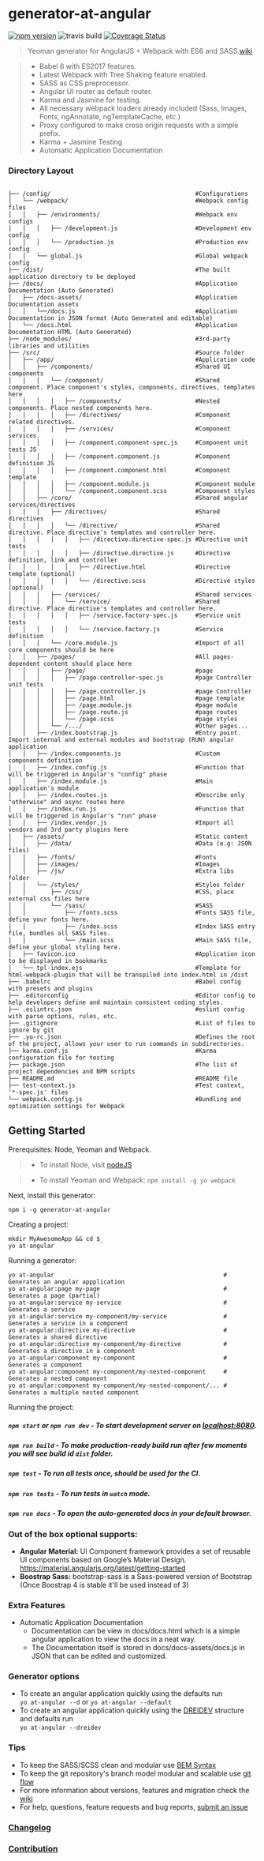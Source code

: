 # generator-at-angular

[![npm version](https://badge.fury.io/js/generator-at-angular.svg)](https://badge.fury.io/js/generator-at-angular) ![travis build](https://travis-ci.org/A-Tokyo/generator-at-angular.svg?branch=master) [![Coverage Status](https://coveralls.io/repos/github/A-Tokyo/generator-at-angular/badge.svg?branch=master)](https://coveralls.io/repos/github/A-Tokyo/generator-at-angular/badge.svg?branch=master)

> Yeoman generator for AngularJS + Webpack with ES6 and SASS.[wiki](http://github.com/A-Tokyo/generator-at-angular/wiki)

> * Babel 6 with ES2017 features.
> * Latest Webpack with Tree Shaking feature enabled.
> * SASS as CSS preprocessor.
> * Angular UI router as default router.
> * Karma and Jasmine for testing.
> * All necessary webpack loaders already included (Sass, Images, Fonts, ngAnnotate, ngTemplateCache, etc.)
> * Proxy configured to make cross origin requests with a simple prefix.
> * Karma + Jasmine Testing
> * Automatic Application Documentation

### Directory Layout

```shell

├── /config/                                         #Configurations
│   └── /webpack/                                    #Webpack config files
│   │   ├── /environments/                           #Webpack env configs
│   │   │   ├── /development.js                      #Development env config
│   │   │   └── /production.js                       #Production env config
│   │   └── global.js                                #Global webpack config
├── /dist/                                           #The built application directory to be deployed
├── /docs/                                           #Application Documentation (Auto Generated)
│   ├── /docs-assets/                                #Application Documentation assets
│   │   └──/docs.js                                  #Application Documentation in JSON format (Auto Generated and editable)
│   └── /docs.html                                   #Application Documentation HTML (Auto Generated)
├── /node_modules/                                   #3rd-party libraries and utilities
├── /src/                                            #Source folder
│   ├── /app/                                        #Application code
│   │   ├── /components/                             #Shared UI components
│   │   │   └── /component/                          #Shared component. Place component's styles, components, directives, templates here
│   │   │   │   ├── /components/                     #Nested components. Place nested components here.
│   │   │   │   ├── /directives/                     #Component related directives.
│   │   │   │   ├── /services/                       #Component services.
│   │   │   │   ├── /component.component-spec.js     #Component unit tests JS                 
│   │   │   │   ├── /component.component.js          #Component definition JS                 
│   │   │   │   ├── /component.component.html        #Component template          
│   │   │   │   ├── /component.module.js             #Component module                 
│   │   │   │   └── /component.component.scss        #Component styles             
│   │   ├── /core/                                   #Shared angular services/directives
│   │   │   ├── /directives/                         #Shared directives
│   │   │   │   └── /directive/                      #Shared directive. Place directive's templates and controller here.
│   │   │   │   │   ├── /directive.directive-spec.js #Directive unit tests
│   │   │   │   │   ├── /directive.directive.js      #Directive definition, link and controller
│   │   │   │   │   ├── /directive.html              #Directive template (optional)
│   │   │   │   │   └── /directive.scss              #Directive styles (optional)
│   │   │   ├── /services/                           #Shared services
│   │   │   │   └── /service/                        #Shared directive. Place directive's templates and controller here.
│   │   │   │   │   ├── /service.factory-spec.js     #Service unit tests
│   │   │   │   │   └── /service.factory.js          #Service definition
│   │   │   └── /core.module.js                      #Import of all core components should be here
│   │   ├── /pages/                                  #All pages-dependent content should place here
│   │   │   ├── /page/                               #page
│   │   │   │   ├── /page.controller-spec.js         #page Controller unit tests
│   │   │   │   ├── /page.controller.js              #page Controller
│   │   │   │   ├── /page.html                       #page template
│   │   │   │   ├── /page.module.js                  #page module
│   │   │   │   ├── /page.route.js                   #page routes
│   │   │   │   └── /page.scss                       #page styles
│   │   │   └── /.../                                #Other pages...
│   │   ├── /index.bootstrap.js                      #Entry point. Import internal and external modules and bootstrap (RUN) angular application
│   │   ├── /index.components.js                     #Custom components definition
│   │   ├── /index.config.js                         #Function that will be triggered in Angular's "config" phase
│   │   ├── /index.module.js                         #Main application's module
│   │   ├── /index.routes.js                         #Describe only "otherwise" and async routes here
│   │   ├── /index.run.js                            #Function that will be triggered in Angular's "run" phase
│   │   ├── /index.vendor.js                         #Import all vendors and 3rd party plugins here
│   ├── /assets/                                     #Static content
│   │   ├── /data/                                   #Data (e.g: JSON files)
│   │   ├── /fonts/                                  #Fonts
│   │   ├── /images/                                 #Images
│   │   ├── /js/                                     #Extra libs folder
│   │   └── /styles/                                 #Styles folder
│   │       ├── /css/                                #CSS, place external css files here
│   │       └── /sass/                               #SASS
│   │           ├── /fonts.scss                      #Fonts SASS file, define your fonts here.
│   │           ├── /index.scss                      #Index SASS entry file, bundles all SASS files.
│   │           └── /main.scss                       #Main SASS file, define your global styling here.
│   ├── favicon.ico                                  #Application icon to be displayed in bookmarks
│   └── tpl-index.ejs                                #Template for html-webpack-plugin that will be transpiled into index.html in /dist
├── .babelrc                                         #Babel config with presets and plugins
├── .editorconfig                                    #Editor config to help developers define and maintain consistent coding styles.
├── .eslintrc.json                                   #eslint config with parse options, rules, etc.
├── .gitignore                                       #List of files to ignore by git
├── .yo-rc.json                                      #Defines the root of the project, allows your user to run commands in subdirectories.
├── karma.conf.js                                    #Karma configuration file for testing
├── package.json                                     #The list of project dependencies and NPM scripts
├── README.md                                        #README file
├── test-context.js                                  #Test context, '*-spec.js' files
└── webpack.config.js                                #Bundling and optimization settings for Webpack
```


Getting Started
---------------

Prerequisites: Node, Yeoman and Webpack.
  > * To install Node, visit [nodeJS](https://nodejs.org/en/)

  > * To install Yeoman and Webpack:
        `npm install -g yo webpack`

Next, install this generator:

    npm i -g generator-at-angular


Creating a project:

    mkdir MyAwesomeApp && cd $_
    yo at-angular


Running a generator:

    yo at-angular                                                # Generates an angular appplication
    yo at-angular:page my-page                                   # Generates a page (partial)
    yo at-angular:service my-service                             # Generates a service
    yo at-angular:service my-component/my-service                # Generates a service in a component
    yo at-angular:directive my-directive                         # Generates a shared directive
    yo at-angular:directive my-component/my-directive            # Generates a directive in a component
    yo at-angular:component my-component                         # Generates a component
    yo at-angular:component my-component/my-nested-component     # Generates a nested component
    yo at-angular:component my-component/my-nested-component/... # Generates a multiple nested component

Running the project:

##### `npm start` or `npm run dev` - To start development server on [localhost:8080](http://localhost:8080).

##### `npm run build` - To make production-ready build run  after few moments you will see build id `dist` folder.

##### `npm test` - To run all tests once, should be used for the CI.

##### `npm run tests` - To run tests in `watch` mode.

##### `npm run docs` - To open the auto-generated docs in your default browser.


### Out of the box optional supports:

  - **Angular Material:**
       UI Component framework provides a set of reusable UI components based on Google’s Material Design. https://material.angularjs.org/latest/getting-started
  - **Boostrap Sass:**
       bootstrap-sass is a Sass-powered version of Bootstrap (Once Boostrap 4 is stable it'll be used instead of 3)       

### Extra Features
  - Automatic Application Documentation
    - Documentation can be view in docs/docs.html which is a simple angular application to view the docs in a neat way.
    - The Documentation itself is stored in docs/docs-assets/docs.js in JSON that can be edited and customized.  

### Generator options
  - To create an angular application quickly using the defaults run <br/>
      `yo at-angular --d` or `yo at-angular --default`
  - To create an angular application quickly using the [DREIDEV](http://dreidev.com) structure and defaults run <br/>
      `yo at-angular --dreidev`

### Tips
  - To keep the SASS/SCSS clean and modular use [BEM Syntax](http://css-tricks.com/bem-101/)
  - To keep the git repository's branch model modular and scalable use [git flow](http://jeffkreeftmeijer.com/2010/why-arent-you-using-git-flow/)
  - For more information about versions, features and migration check the [wiki](http://github.com/A-Tokyo/generator-at-angular/wiki)
  - For help, questions, feature requests and bug reports, [submit an issue](http://jeffkreeftmeijer.com/2010/why-arent-you-using-git-flow/)

### [Changelog](https://github.com/A-Tokyo/generator-at-angular/releases)

### [Contribution](https://github.com/A-Tokyo/generator-at-angular/wiki/Contribution)
